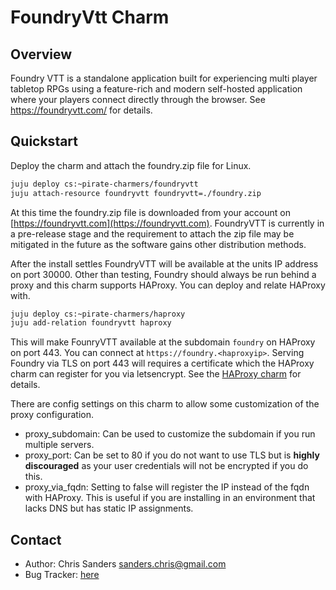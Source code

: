 # FoundryVtt Charm

Overview
--------

Foundry VTT is a standalone application built for experiencing multi player tabletop RPGs
using a feature-rich and modern self-hosted application where your players connect directly
through the browser. See https://foundryvtt.com/ for details.

Quickstart
----------

Deploy the charm and attach the foundry.zip file for Linux.
```bash
juju deploy cs:~pirate-charmers/foundryvtt
juju attach-resource foundryvtt foundryvtt=./foundry.zip
```
At this time the foundry.zip file is downloaded from your account on
[https://foundryvtt.com](https://foundryvtt.com). FoundryVTT is currently in a pre-release
stage and the requirement to attach the zip file may be mitigated in the future as the
software gains other distribution methods.

After the install settles FoundryVTT will be available at the units IP address on port 30000.
Other than testing, Foundry should always be run behind a proxy and this charm supports
HAProxy. You can deploy and relate HAProxy with.
```bash
juju deploy cs:~pirate-charmers/haproxy
juju add-relation foundryvtt haproxy
```
This will make FounryVTT available at the subdomain `foundry` on HAProxy on port 443. You can
connect at `https://foundry.<haproxyip>`. Serving Foundry via TLS on port 443 will requires a
certificate which the HAProxy charm can register for you via letsencrypt. See the [HAProxy charm](https://jaas.ai/u/pirate-charmers/haproxy) for details.

There are config settings on this charm to allow some customization of the proxy
configuration.
 - proxy_subdomain: Can be used to customize the subdomain if you run multiple servers.
 - proxy_port: Can be set to 80 if you do not want to use TLS but is **highly discouraged** as
  your user credentials will not be encrypted if you do this.
 - proxy_via_fqdn: Setting to false will register the IP instead of the fqdn with HAProxy.
  This is useful if you are installing in an environment that lacks DNS but has static IP
  assignments.

Contact
-------
 - Author: Chris Sanders <sanders.chris@gmail.com>
 - Bug Tracker: [here](https://github.com/alchemy-charmers/charm-foundryvtt/issues)
